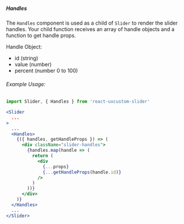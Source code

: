 ##### Handles

The `Handles` component is used as a child of `Slider` to render the slider handles.
Your child function receives an array of handle objects and a function to get handle props.

Handle Object:

- id (string)
- value (number)
- percent (number 0 to 100)

###### Example Usage:
```jsx
import Slider, { Handles } from 'react-uxcustom-slider'

<Slider
  ...
>
  ...
  <Handles>
    {({ handles, getHandleProps }) => (
      <div className="slider-handles">
        {handles.map(handle => (
          return (
            <div
              {...props}
              {...getHandleProps(handle.id)}
            />
          )
        ))}
      </div>
    )}
  </Handles>
  ...
</Slider>
```